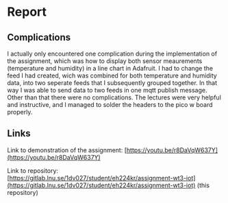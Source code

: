 # Report

## Complications
I actually only encountered one complication during the implementation of the assignment, which was how to display both sensor meaurements (temperature and humidity) in a line chart in Adafruit. I had to change the feed I had created, wich was combined for both temperature and humidity data, into two seperate feeds that I subsequently grouped together. In that way I was able to send data to two feeds in one mqtt publish message. Other than that there were no complications. The lectures were very helpful and instructive, and I managed to solder the headers to the pico w board properly.

## Links
Link to demonstration of the assignment: [https://youtu.be/r8DaVqW637Y](https://youtu.be/r8DaVqW637Y)   

Link to repository: [https://gitlab.lnu.se/1dv027/student/eh224kr/assignment-wt3-iot](https://gitlab.lnu.se/1dv027/student/eh224kr/assignment-wt3-iot) (this repository)